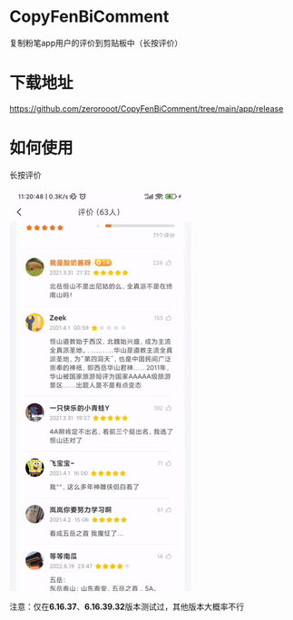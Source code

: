 # CopyFenBiComment

复制粉笔app用户的评价到剪贴板中（长按评价）

# 下载地址

https://github.com/zerorooot/CopyFenBiComment/tree/main/app/release

# 如何使用

长按评价

![](demo.gif)

注意：仅在**6.16.37**、**6.16.39.32**版本测试过，其他版本大概率不行
